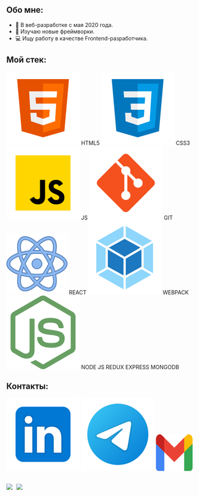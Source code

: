 ## Обо мне:
* :running: В веб-разработке с мая 2020 года.
* :orange_book: Изучаю новые фреймворки.
* :computer: Ищу работу в качестве Frontend-разработчика.

## Мой стек:
![HTML](./svg/html-5.svg) HTML5
![CSS](./svg/css3.svg) CSS3
![JS](./svg/JS.svg) JS
![Git](./svg/git.svg) GIT
![React](./svg/react.svg) REACT
![Webpack](./svg/webpack.svg) WEBPACK 
![Node](./svg/nodejs.svg) NODE JS
REDUX
EXPRESS
MONGODB

## Контакты:
[<img src="./svg/Linkedin.svg">](https://www.linkedin.com/in/nikita-druzhevskii-93b987220/)
[<img src="./svg/telegram.svg">](https://t.me/NIKIH449)
[<img src="./svg/gmail.svg" width="96px" height="96px">](mailto:druzhevskii@gmail.com)

##
<div>
  <a href="https://github-readme-stats.vercel.app/api?username=NIKIH449&hide=contribs&show_icons=true&theme=react">
    <img  align="left" height="130" style="margin-right: 10px" src="https://github-readme-stats.vercel.app/api?username=NIKIH449&hide=contribs&show_icons=true&theme=react" />
  </a>
  <a href="https://github-readme-stats.vercel.app/api/top-langs/?username=NIKIH449&layout=compact&theme=react">
    <img align="left" height="130" src="https://github-readme-stats.vercel.app/api/top-langs/?username=NIKIH449&layout=compact&theme=react" />
  </a>
</div>

